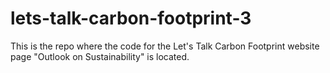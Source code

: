 # lets-talk-carbon-footprint-3
This is the repo where the code for the Let's Talk Carbon Footprint website page "Outlook on Sustainability" is located.
